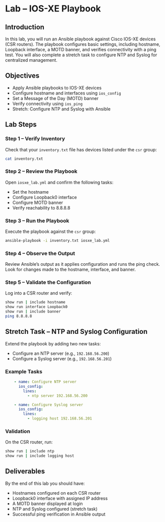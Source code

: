 

# Lab – IOS-XE Playbook

## Introduction

In this lab, you will run an Ansible playbook against Cisco IOS-XE devices (CSR routers). The playbook configures basic settings, including hostname, Loopback interface, a MOTD banner, and verifies connectivity with a ping test. You will also complete a stretch task to configure NTP and Syslog for centralized management.

## Objectives

* Apply Ansible playbooks to IOS-XE devices
* Configure hostname and interfaces using `ios_config`
* Set a Message of the Day (MOTD) banner
* Verify connectivity using `ios_ping`
* Stretch: Configure NTP and Syslog with Ansible

## Lab Steps

### Step 1 – Verify Inventory

Check that your `inventory.txt` file has devices listed under the `csr` group:

```bash
cat inventory.txt
```

### Step 2 – Review the Playbook

Open `iosxe_lab.yml` and confirm the following tasks:

* Set the hostname
* Configure Loopback0 interface
* Configure MOTD banner
* Verify reachability to 8.8.8.8

### Step 3 – Run the Playbook

Execute the playbook against the `csr` group:

```bash
ansible-playbook -i inventory.txt iosxe_lab.yml
```

### Step 4 – Observe the Output

Review Ansible’s output as it applies configuration and runs the ping check.
Look for changes made to the hostname, interface, and banner.

### Step 5 – Validate the Configuration

Log into a CSR router and verify:

```bash
show run | include hostname
show run interface Loopback0
show run | include banner
ping 8.8.8.8
```

## Stretch Task – NTP and Syslog Configuration

Extend the playbook by adding two new tasks:

* Configure an NTP server (e.g., `192.168.56.200`)
* Configure a Syslog server (e.g., `192.168.56.201`)

### Example Tasks

```yaml
    - name: Configure NTP server
      ios_config:
        lines:
          - ntp server 192.168.56.200

    - name: Configure Syslog server
      ios_config:
        lines:
          - logging host 192.168.56.201
```

### Validation

On the CSR router, run:

```bash
show run | include ntp
show run | include logging host
```

## Deliverables

By the end of this lab you should have:

* Hostnames configured on each CSR router
* Loopback0 interface with assigned IP address
* A MOTD banner displayed at login
* NTP and Syslog configured (stretch task)
* Successful ping verification in Ansible output
